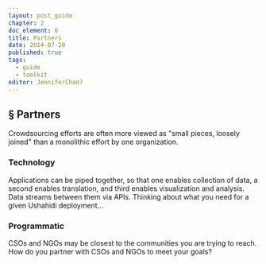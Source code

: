 ```yaml
---
layout: post_guide
chapter: 2
doc_element: 6
title: Partners
date: 2014-07-20
published: true
tags:
  - guide
  - toolkit
editor: JenniferChan7
---
```


## &sect; Partners

Crowdsourcing efforts are often more viewed as "small pieces, loosely joined" than a monolithic effort by one organization. 

### Technology

Applications can be piped together, so that one enables collection of data, a second enables translation, and third enables visualization and analysis. Data streams between them via APIs. Thinking about what you need for a given Ushahidi deployment...

### Programmatic

CSOs and NGOs may be closest to the communities you are trying to reach. How do you partner with CSOs and NGOs to meet your goals?
